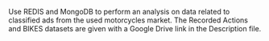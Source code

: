 Use REDIS and MongoDB to perform an analysis on data related
to classified ads from the used motorcycles market.
The Recorded Actions and BIKES datasets are given with a Google Drive link in the Description file.
